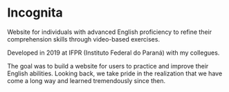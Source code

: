 # Incognita
Website for individuals with advanced English proficiency to refine their comprehension skills through video-based exercises.

Developed in 2019 at IFPR (Instituto Federal do Paraná) with my collegues.

The goal was to build a website for users to practice and improve their English abilities. Looking back, we take pride in the realization that we have come a long way and learned tremendously since then.
